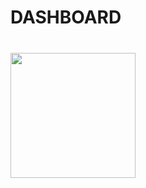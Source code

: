 <h1 align="left">DASHBOARD</h1>

###

<br clear="both">

<div align="left">
  <img height="200" src="![WhatsApp Image 2023-12-15 at 04 13 16_601e9e0f](https://github.com/hassaninyasser/Coffee-Shop-Sales/assets/152911919/5fab7119-1529-4afd-bf66-8ce2924c0a56)"  />
</div>

###
